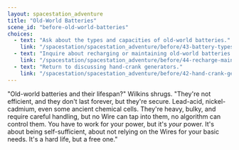 ```yaml
---
layout: spacestation_adventure
title: "Old-World Batteries"
scene_id: "before-old-world-batteries"
choices:
  - text: "Ask about the types and capacities of old-world batteries."
    link: "/spacestation/spacestation_adventure/before/43-battery-types-capacities"
  - text: "Inquire about recharging or maintaining old-world batteries."
    link: "/spacestation/spacestation_adventure/before/44-recharge-maintain-batteries"
  - text: "Return to discussing hand-crank generators."
    link: "/spacestation/spacestation_adventure/before/42-hand-crank-generators"
---
```


"Old-world batteries and their lifespan?" Wilkins shrugs. "They're not efficient, and they don't last forever, but they're secure. Lead-acid, nickel-cadmium, even some ancient chemical cells. They're heavy, bulky, and require careful handling, but no Wire can tap into them, no algorithm can control them. You have to work for your power, but it's *your* power. It's about being self-sufficient, about not relying on the Wires for your basic needs. It's a hard life, but a free one."
